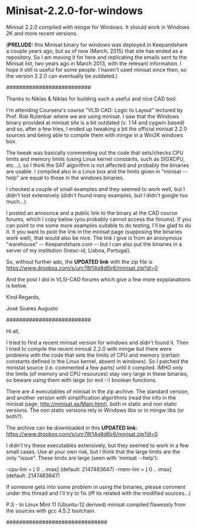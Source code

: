 # Minisat-2.2.0-for-windows

Minisat 2.2.0 compiled with mingw for Windows. It should work in Windows 2K and more recent versions.

(<b>PRELUDE:</b> this Minisat binary for windows was deployed in Keepandshare a couple years ago, but as of now (March, 2015) that site has ended as a repository. So I am moving it for here and replicating the emails sent to the Minisat list, two years ago in March 2013, with the relevant information. I hope it still is useful for some people. I haven't used minisat since then, so the version 2.2.0 can eventually be outdated.) 

########################## 

Thanks to Niklas & Niklas for building such a useful and nice CAD tool. 

I'm attending Coursera's course "VLSI CAD: Logic to Layout" lectured by Prof. Rob Rutenbar where we are using minisat. I saw that the Windows binary provided at minisat site is a bit outdated (v. 1.14 and cygwin based) and so, after a few tries, I ended up tweaking a bit the official minisat 2.2.0 sources and being able to compile them with mingw in a Win2K windows box. 

The tweak was basically commenting out the code that sets/checks CPU limits and memory limits (using Linux kernel constants, such as SIGXCPU, etc...), so I think the SAT algorithm is not affected and probably the binaries are usable. I compiled also in a Linux box and the limits given in "minisat --help" are equal to those in the windows binaries. 

I checked a couple of small examples and they seemed to work well, but I didn't test extensively (didn't found many examples, but I didn't google too much...). 

I posted an announce and a public link to the binary at the CAD course forums, which I copy below (you probably cannot access the forums). If you can point to me some more examples suitable to do testing, I'll be glad to do it. It you want to post the link in the minisat page (supposing the binaries work well), that would also be nice. The link I give is from an anonymous "warehouse" -- Keepandshare.com -- but I can also put the binaries in a server of my institution (Inesc-id, Lisboa, Portugal). 

So, without further ado, the <b>UPDATED link</b> with the zip file is https://www.dropbox.com/s/unr78t14q8d6ir6/minisat.zip?dl=0 

And the post I did in VLSI-CAD forums which give a few more expplanations is below. 

Kind Regards, 

José Soares Augusto 

########################## 

Hi all, 

I tried to find a recent minisat version for windows and didn't found it. Then I tried to compile the recent minisat 2.2.0 with mingw but there were problems with the code that sets the limits of CPU and memory (certain constants defined in the Linux kernel, absent in windows). So I patched the ministat source (i.e. commented a few parts) until it compiled. IMHO only the limits (of memory and CPU resources) stay very large in these binaries, so beware using them with large (or evil :-)  boolean functions. 

There are 4 executables of minisat in the zip archive. The standard version, and another version with simplification algorithms (read the info in the minisat page,  http://minisat.se/Main.html), both in static and non static versions. The non static versions rely in Windows libs or in mingw libs (or both?). 

The archive can be downloaded in this <b>UPDATED link:</b> https://www.dropbox.com/s/unr78t14q8d6ir6/minisat.zip?dl=0

I didn't try these executables extensively, but they seemed to work in a few small cases. Use at your own risk, but I think that the large limits are the only "issue". These limits are large (seen with 'minisat --help'): 

  -cpu-lim      =   [   0 .. imax] (default: 2147483647) 
  -mem-lim      =   [   0 .. imax] (default: 2147483647) 

If someone gets into some problem in using the binaries, please comment under this thread and I'll try to fix (iff its related with the modified sources...) 

P.S - In Linux Mint 11 (Ubuntu-12 derived) minisat compiled flawessly from the sources with gcc 4.5.2 toolchain. 

############################### 
